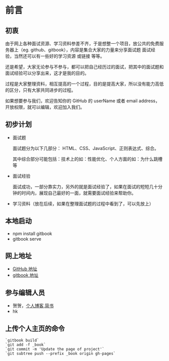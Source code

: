 # 前言

## 初衷

由于网上各种面试资源、学习资料参差不齐，于是想整一个项目，放公共的免费服务器上（eg. github、gitbook），内容是集合大家的力量来分享面试题 面试经验，当然还可以有一些好的学习资源 或链接 等等。

还是希望，大家无论参与不参与，都可以把自己经历过的面试，把其中的面试题和面试经验可以分享出来，这才是我的目的。

过程是大家整理资料，相互提高的一个过程，目的是提高大家，所以没有能力高低的区分，只有大家共同进步的过程。

如果想要参与我们，欢迎告知你的 GitHub 的 userName 或者 email address，开放权限，就可以编辑，欢迎加入我们。

## 初步计划

- 面试题

  面试题分为以下几部分： HTML、CSS、JavaScript、正则表达式、综合。

  其中综合部分可能包括：技术上的如：性能优化、个人方面的如：为什么跳槽等

- 面试经验

  面试成功，一部分靠实力，另外的就是面试经验了，如果在面试的短短几十分钟的时间内，展现自己最好的一面，就需要面试经验来帮助你。

- 学习资料（放在后续，如果在整理面试题的过程中看到了，可以先放上）

## 本地启动

- npm install gitbook
- gitbook serve

## 网上地址

- [GitHub 地址](https://github.com/springHyc/InterviewLibrary.git)
- [gitbook 地址](https://www.gitbook.com/book/hyc/interviewlibrary/details)

## 参与编辑人员

- 贺贺，[个人博客](http://blog.csdn.net/u010130282),[简书](http://www.jianshu.com/u/eddf4324a2da)
- hk

## 上传个人主页的命令

```sehll
`gitbook build`
`git add -f _book`
`git commit -m 'Update the page of project'`
`git subtree push --prefix _book origin gh-pages`
```